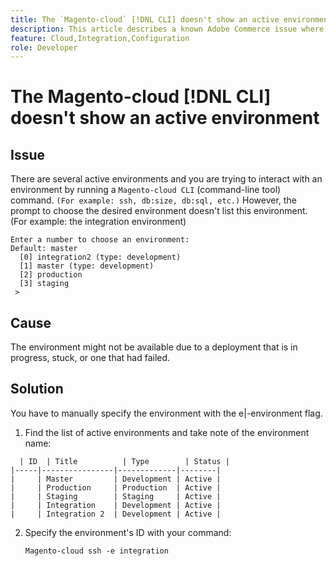 ```yaml
---
title: The `Magento-cloud` [!DNL CLI] doesn't show an active environment
description: This article describes a known Adobe Commerce issue where the `Magento-cloud` [!DNL CLI] (command-line tool) does not show an active environment. 
feature: Cloud,Integration,Configuration 
role: Developer
---
```

# The Magento-cloud [!DNL CLI] doesn't show an active environment

## Issue

There are several active environments and you are trying to interact with an environment by running a `Magento-cloud CLI` (command-line tool) command. `(For example: ssh, db:size, db:sql, etc.)`
However, the prompt to choose the desired environment doesn't list this environment. (For example: the integration environment)

```
Enter a number to choose an environment:
Default: master
  [0] integration2 (type: development)
  [1] master (type: development)
  [2] production
  [3] staging
 >
```

## Cause

The environment might not be available due to a deployment that is in progress, stuck, or one that had failed.

## Solution

You have to manually specify the environment with the e|-environment flag.

1. Find the list of active environments and take note of the environment name:

```
  | ID  | Title          | Type        | Status |  
|-----|----------------|-------------|--------|
|     | Master         | Development | Active |  
|     | Production     | Production  | Active |   
|     | Staging        | Staging     | Active |   
|     | Integration    | Development | Active |   
|     | Integration 2  | Development | Active |   
```

2. Specify the environment's ID with your command:

   `Magento-cloud ssh -e integration`
